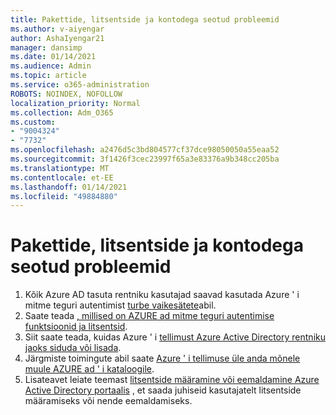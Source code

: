 ```yaml
---
title: Pakettide, litsentside ja kontodega seotud probleemid
ms.author: v-aiyengar
author: AshaIyengar21
manager: dansimp
ms.date: 01/14/2021
ms.audience: Admin
ms.topic: article
ms.service: o365-administration
ROBOTS: NOINDEX, NOFOLLOW
localization_priority: Normal
ms.collection: Adm_O365
ms.custom:
- "9004324"
- "7732"
ms.openlocfilehash: a2476d5c3bd804577cf37dce98050050a55eaa52
ms.sourcegitcommit: 3f1426f3cec23997f65a3e83376a9b348cc205ba
ms.translationtype: MT
ms.contentlocale: et-EE
ms.lasthandoff: 01/14/2021
ms.locfileid: "49884880"
---
```

# <a name="issues-with-subscriptions-licenses-and-accounts"></a>Pakettide, litsentside ja kontodega seotud probleemid

1. Kõik Azure AD tasuta rentniku kasutajad saavad kasutada Azure ' i mitme teguri autentimist [turbe vaikesätete](https://docs.microsoft.com/azure/active-directory/fundamentals/concept-fundamentals-security-defaults)abil.
1. Saate teada [, millised on AZURE ad mitme teguri autentimise funktsioonid ja litsentsid](https://docs.microsoft.com/azure/active-directory/authentication/concept-mfa-licensing).
1. Siit saate teada, kuidas Azure ' i [tellimust Azure Active Directory rentniku jaoks siduda või lisada](https://docs.microsoft.com/azure/active-directory/fundamentals/active-directory-how-subscriptions-associated-directory).
1. Järgmiste toimingute abil saate [Azure ' i tellimuse üle anda mõnele muule AZURE ad ' i kataloogile](https://docs.microsoft.com/azure/role-based-access-control/transfer-subscription).
1. Lisateavet leiate teemast [litsentside määramine või eemaldamine Azure Active Directory portaalis](https://docs.microsoft.com/azure/active-directory/fundamentals/license-users-groups) , et saada juhiseid kasutajatelt litsentside määramiseks või nende eemaldamiseks.